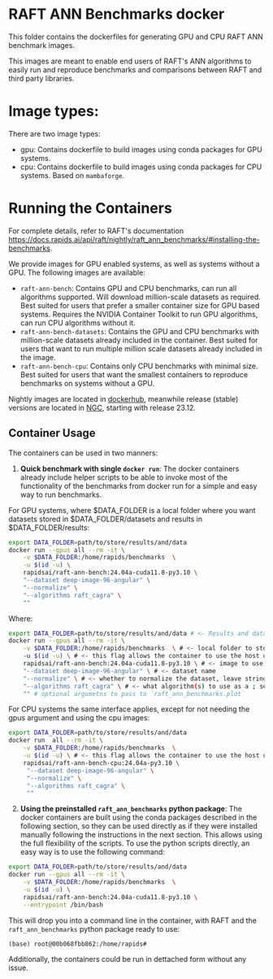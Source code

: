 # RAFT ANN Benchmarks docker

This folder contains the dockerfiles for generating GPU and CPU RAFT ANN benchmark images.

This images are meant to enable end users of RAFT's ANN algorithms to easily run and reproduce benchmarks and comparisons between RAFT and third party libraries. 

# Image types:

There are two image types:

- gpu: Contains dockerfile to build images using conda packages for GPU systems.
- cpu: Contains dockerfile to build images using conda packages for CPU systems. Based on `mambaforge`.

# Running the Containers

For complete details, refer to RAFT's documentation https://docs.rapids.ai/api/raft/nightly/raft_ann_benchmarks/#installing-the-benchmarks.

We provide images for GPU enabled systems, as well as systems without a GPU. The following images are available:

- `raft-ann-bench`: Contains GPU and CPU benchmarks, can run all algorithms supported. Will download million-scale datasets as required. Best suited for users that prefer a smaller container size for GPU based systems. Requires the NVIDIA Container Toolkit to run GPU algorithms, can run CPU algorithms without it.
- `raft-ann-bench-datasets`: Contains the GPU and CPU benchmarks with million-scale datasets already included in the container. Best suited for users that want to run multiple million scale datasets already included in the image.
- `raft-ann-bench-cpu`: Contains only CPU benchmarks with minimal size. Best suited for users that want the smallest containers to reproduce benchmarks on systems without a GPU.

Nightly images are located in [dockerhub](https://hub.docker.com/r/rapidsai/raft-ann-bench), meanwhile release (stable) versions are located in [NGC](https://hub.docker.com/r/rapidsai/raft-ann-bench), starting with release 23.12.

## Container Usage

The containers can be used in two manners:

1. **Quick benchmark with single `docker run`**: The docker containers already include helper scripts to be able to invoke most of the functionality of the benchmarks from docker run for a simple and easy way to run benchmarks.

For GPU systems, where $DATA_FOLDER is a local folder where you want datasets stored in $DATA_FOLDER/datasets and results in $DATA_FOLDER/results:

```bash
export DATA_FOLDER=path/to/store/results/and/data
docker run --gpus all --rm -it \
    -v $DATA_FOLDER:/home/rapids/benchmarks  \
    -u $(id -u) \
    rapidsai/raft-ann-bench:24.04a-cuda11.8-py3.10 \
    "--dataset deep-image-96-angular" \
    "--normalize" \
    "--algorithms raft_cagra" \
    ""
```

Where:

```bash
export DATA_FOLDER=path/to/store/results/and/data # <- Results and datasets will be written to this host folder.
docker run --gpus all --rm -it \
    -v $DATA_FOLDER:/home/rapids/benchmarks  \ # <- local folder to store datasets and results
    -u $(id -u) \ # <- this flag allows the container to use the host user for permissions
    rapidsai/raft-ann-bench:24.04a-cuda11.8-py3.10 \ # <- image to use, either `raft-ann-bench` or `raft-ann-bench-datasets`
    "--dataset deep-image-96-angular" \ # <- dataset name
    "--normalize" \ # <- whether to normalize the dataset, leave string empty ("") to not normalize.
    "--algorithms raft_cagra" \ # <- what algorithm(s) to use as a ; separated list, as well as any other argument to pass to `raft_ann_benchmarks.run`
    "" # optional argumetns to pass to `raft_ann_benchmarks.plot`
```

For CPU systems the same interface applies, except for not needing the gpus argument and using the cpu images:
```bash
export DATA_FOLDER=path/to/store/results/and/data
docker run  all --rm -it \
    -v $DATA_FOLDER:/home/rapids/benchmarks  \
    -u $(id -u) \ # <- this flag allows the container to use the host user for permissions
    rapidsai/raft-ann-bench-cpu:24.04a-py3.10 \
     "--dataset deep-image-96-angular" \
     "--normalize" \
     "--algorithms raft_cagra" \
     ""
```

2. **Using the preinstalled `raft_ann_benchmarks` python package**: The docker containers are built using the conda packages described in the following section, so they can be used directly as if they were installed manually following the instructions in the next section. This allows using the full flexibility of the scripts. To use the python scripts directly, an easy way is to use the following command:

```bash
export DATA_FOLDER=path/to/store/results/and/data
docker run --gpus all --rm -it \
    -v $DATA_FOLDER:/home/rapids/benchmarks  \
    -u $(id -u) \
    rapidsai/raft-ann-bench:24.04a-cuda11.8-py3.10 \
    --entrypoint /bin/bash
```

This will drop you into a command line in the container, with RAFT and the `raft_ann_benchmarks` python package ready to use:

```
(base) root@00b068fbb862:/home/rapids#
```

Additionally, the containers could be run in dettached form without any issue.
